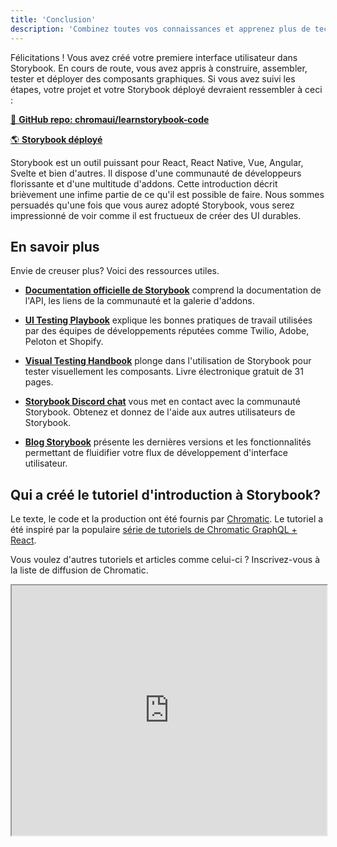 ```yaml
---
title: 'Conclusion'
description: 'Combinez toutes vos connaissances et apprenez plus de techniques de Storybook'
---
```


Félicitations ! Vous avez créé votre premiere interface utilisateur dans Storybook. En cours de route, vous avez appris à construire, assembler, tester et déployer des composants graphiques. Si vous avez suivi les étapes, votre projet et votre Storybook déployé devraient ressembler à ceci :

[📕 **GitHub repo: chromaui/learnstorybook-code**](https://github.com/chromaui/learnstorybook-code)
<br/>

[🌎 **Storybook déployé**](https://master--5ccbe484c994280020b6d128.chromatic.com)

Storybook est un outil puissant pour React, React Native, Vue, Angular, Svelte et bien d'autres. Il dispose d'une communauté de développeurs florissante et d'une multitude d'addons. Cette introduction décrit brièvement une infime partie de ce qu'il est possible de faire. Nous sommes persuadés qu'une fois que vous aurez adopté Storybook, vous serez impressionné de voir comme il est fructueux de créer des UI durables.

## En savoir plus

Envie de creuser plus? Voici des ressources utiles.

- [**Documentation officielle de Storybook**](https://storybook.js.org/docs/react/get-started/introduction) comprend la documentation de l'API, les liens de la communauté et la galerie d'addons.

- [**UI Testing Playbook**](https://storybook.js.org/blog/ui-testing-playbook/) explique les bonnes pratiques de travail utilisées par des équipes de développements réputées comme Twilio, Adobe, Peloton et Shopify.

- [**Visual Testing Handbook**](https://storybook.js.org/tutorials/visual-testing-handbook/) plonge dans l'utilisation de Storybook pour tester visuellement les composants. Livre électronique gratuit de 31 pages.

- [**Storybook Discord chat**](https://discord.gg/UUt2PJb) vous met en contact avec la communauté Storybook. Obtenez et donnez de l'aide aux autres utilisateurs de Storybook.

- [**Blog Storybook**](https://storybook.js.org/blog/) présente les dernières versions et les fonctionnalités permettant de fluidifier votre flux de développement d'interface utilisateur.

## Qui a créé le tutoriel d'introduction à Storybook?

Le texte, le code et la production ont été fournis par [Chromatic](https://www.chromatic.com/?utm_source=storybook_website&utm_medium=link&utm_campaign=storybook). Le tutoriel a été inspiré par la populaire [série de tutoriels de Chromatic GraphQL + React](https://www.chromatic.com/blog/graphql-react-tutorial-part-1-6).

Vous voulez d'autres tutoriels et articles comme celui-ci ? Inscrivez-vous à la liste de diffusion de Chromatic.

<iframe style="height:400px;width:100%;max-width:800px;margin:0px auto;" src="https://upscri.be/d42fc0?as_embed"></iframe>
